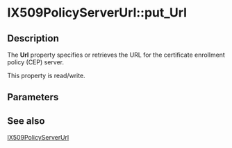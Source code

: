 # IX509PolicyServerUrl::put_Url

## Description

The **Url** property specifies or retrieves the URL for the certificate enrollment policy (CEP) server.

This property is read/write.

## Parameters

## See also

[IX509PolicyServerUrl](https://learn.microsoft.com/windows/desktop/api/certenroll/nn-certenroll-ix509policyserverurl)